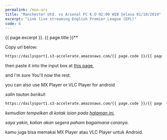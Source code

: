 ```yaml
---
permalink: /mun-ars
title: "Manchester Utd. vs Arsenal FC K.O 02:00 WIB Selasa 01/10/2019"  
excerpt: "Link live streaming English Premier League (EPL)"
code: 6
---
```

{{ page.excerpt }}. {{ page.title }}**

Copy url below:

```html
https://dailysport1.s3-accelerate.amazonaws.com/{{ page.code }}/{{ page.code }}.m3u8
```

then paste it into the input box at [this page](https://mi.knoacc.org/online-m3u8-player),

and i'm sure You'll now the rest.

you can also use MX Player or VLC Player for android

_salin tautan berikut:_

```html
https://dailysport1.s3-accelerate.amazonaws.com/{{ page.code }}/{{ page.code }}.m3u8
```

_kemudian tempelkan di kotak isian pada [halaman ini](https://mi.knoacc.org/online-m3u8-player),_

_saya yakin, kalian akan segera paham bagaimana caranya._

kamu juga bisa memakai MX Player atau VLC Player untuk Android.
